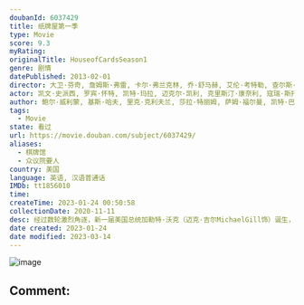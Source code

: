 ```yaml
---
doubanId: 6037429
title: 纸牌屋第一季
type: Movie
score: 9.3
myRating: 
originalTitle: HouseofCardsSeason1
genre: 剧情
datePublished: 2013-02-01
director: 大卫·芬奇, 詹姆斯·弗雷, 卡尔·弗兰克林, 乔·舒马赫, 艾伦·考特勒, 查尔斯·麦克道格
actor: 凯文·史派西, 罗宾·怀特, 凯特·玛拉, 迈克尔·凯利, 克里斯汀·康奈利, 寇瑞·斯托尔, 沙基纳·贾弗里, 何家蓓, 康斯坦斯·齐默, 马赫沙拉·阿里, 瑞秋·布罗斯纳安, 雷格·, 伊丽莎白·诺蒙特, 菲利斯·萨莫维尔, 苏珊·萨瓦, 沃斯·史蒂文斯, 阿尔·萨皮恩扎, 丹·茨斯基, 杰妮·阿特金森, 查克·库珀, 妮妮·勒惠恩, 本·海兰德, 杰里米·, 波利斯·麦戈法, 拉里·派恩, 本·丹尼尔斯, 塞巴斯蒂安·阿塞勒斯, 迈克尔·吉尔, 弗朗西斯·斯威夫特, 内森·达罗
author: 鲍尔·威利蒙, 基斯·哈夫, 里克·克利夫兰, 莎拉·特丽姆, 萨姆·福尔曼, 凯特·巴尔瑙, 吉娜·琼弗里多, 安德鲁·戴维斯, 迈克尔·多布斯
tags:
  - Movie
state: 看过
url: https://movie.douban.com/subject/6037429/
aliases:
  - 棋牌馆
  - 众议院要人
country: 美国
language: 英语, 汉语普通话
IMDb: tt1856010
time: 
createTime: 2023-01-24 00:50:58
collectionDate: 2020-11-11
desc: 经过数轮激烈角逐，新一届美国总统加勒特·沃克（迈克·吉尔MichaelGill饰）诞生，自称水管工的众议院多数党党鞭弗兰西斯·安德伍德（凯文·史派西KevinSpacey饰）在其背后功不可...
date created: 2023-01-24
date modified: 2023-03-14
---
```


![image](p2162615597.jpg)

Comment:
---
